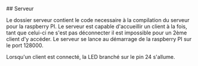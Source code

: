 ## Serveur

Le dossier serveur contient le code necessaire à la compilation du serveur pour la raspberry PI.
Le serveur est capable d'accueillir un client à la fois, tant que celui-ci ne s'est pas déconnecter il est impossible pour un 2ème client d'y accéder. Le serveur se lance au démarrage de la raspberry PI sur le port 128000.

Lorsqu'un client est connecté, la LED branché sur le pin 24 s'allume.
